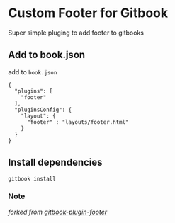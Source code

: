 # Custom Footer for Gitbook

Super simple pluging to add footer to gitbooks

## Add to book.json

add to `book.json`

```
{
  "plugins": [
    "footer"
  ],
  "pluginsConfig": {
    "layout": {
      "footer" : "layouts/footer.html"
    }
  }
}
```

## Install dependencies

`gitbook install`

### Note

_forked from [gitbook-plugin-footer](https://www.npmjs.com/package/gitbook-plugin-footer)_